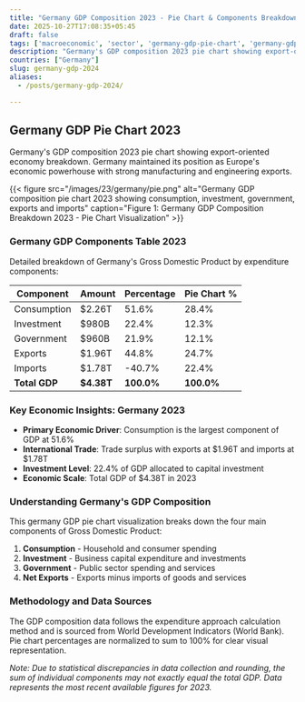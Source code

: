 ```yaml
---
title: "Germany GDP Composition 2023 - Pie Chart & Components Breakdown"
date: 2025-10-27T17:08:35+05:45
draft: false
tags: ['macroeconomic', 'sector', 'germany-gdp-pie-chart', 'germany-gdp-components', 'german-economy', 'gdp-pie-chart', 'economic-pie', 'gdp-breakdown', 'macroeconomic', 'sector-analysis', 'export-economy', 'european-union']
description: "Germany's GDP composition 2023 pie chart showing export-oriented economy breakdown. Germany maintained its position as Europe's economic powerhouse with strong manufacturing and engineering exports."
countries: ["Germany"]
slug: germany-gdp-2024
aliases:
  - /posts/germany-gdp-2024/

---
```


## Germany GDP Pie Chart 2023

Germany's GDP composition 2023 pie chart showing export-oriented economy breakdown. Germany maintained its position as Europe's economic powerhouse with strong manufacturing and engineering exports.

{{< figure src="/images/23/germany/pie.png" 
alt="Germany GDP composition pie chart 2023 showing consumption, investment, government, exports and imports"
caption="Figure 1: Germany GDP Composition Breakdown 2023 - Pie Chart Visualization" >}}

### Germany GDP Components Table 2023

Detailed breakdown of Germany's Gross Domestic Product by expenditure components:

| Component | Amount | Percentage | Pie Chart % |
|-----------|--------|------------|-------------|
| Consumption | $2.26T | 51.6% | 28.4% |
| Investment | $980B | 22.4% | 12.3% |
| Government | $960B | 21.9% | 12.1% |
| Exports | $1.96T | 44.8% | 24.7% |
| Imports | $1.78T | -40.7% | 22.4% |
| **Total GDP** | **$4.38T** | **100.0%** | **100.0%** |

### Key Economic Insights: Germany 2023

- **Primary Economic Driver**: Consumption is the largest component of GDP at 51.6%
- **International Trade**: Trade surplus with exports at $1.96T and imports at $1.78T
- **Investment Level**: 22.4% of GDP allocated to capital investment
- **Economic Scale**: Total GDP of $4.38T in 2023

### Understanding Germany's GDP Composition

This germany GDP pie chart visualization breaks down the four main components of Gross Domestic Product:

1. **Consumption** - Household and consumer spending
2. **Investment** - Business capital expenditure and investments  
3. **Government** - Public sector spending and services
4. **Net Exports** - Exports minus imports of goods and services

### Methodology and Data Sources

The GDP composition data follows the expenditure approach calculation method and is sourced from World Development Indicators (World Bank). Pie chart percentages are normalized to sum to 100% for clear visual representation.

*Note: Due to statistical discrepancies in data collection and rounding, the sum of individual components may not exactly equal the total GDP. Data represents the most recent available figures for 2023.*
